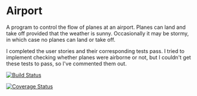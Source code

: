 # Airport
A program to control the flow of planes at an airport. Planes can land and take off provided that the weather is sunny. Occasionally it may be stormy, in which case no planes can land or take off.

I completed the user stories and their corresponding tests pass. I tried to implement checking whether planes were airborne or not, but I couldn't get these tests to pass, so I've commented them out.

[![Build Status](https://travis-ci.org/makersacademy/airport_challenge.svg?branch=master)](https://travis-ci.org/makersacademy/airport_challenge)

[![Coverage Status](https://coveralls.io/repos/github/makersacademy/airport_challenge/badge.svg)](https://coveralls.io/github/makersacademy/airport_challenge)
